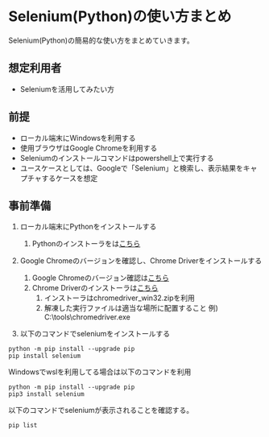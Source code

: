 # Selenium(Python)の使い方まとめ
Selenium(Python)の簡易的な使い方をまとめていきます。

## 想定利用者
- Seleniumを活用してみたい方

## 前提
- ローカル端末にWindowsを利用する
- 使用ブラウザはGoogle Chromeを利用する
- Seleniumのインストールコマンドはpowershell上で実行する
- ユースケースとしては、Googleで「Selenium」と検索し、表示結果をキャプチャするケースを想定

## 事前準備
1. ローカル端末にPythonをインストールする
   1. Pythonのインストーラをは[こちら](https://www.python.org/)

2. Google Chromeのバージョンを確認し、Chrome Driverをインストールする
   1. Google Chromeのバージョン確認は[こちら](chrome://settings/help)
   2. Chrome Driverのインストーラは[こちら](https://chromedriver.chromium.org/downloads) 
      1. インストーラはchromedriver_win32.zipを利用
      2. 解凍した実行ファイルは適当な場所に配置すること 例) C:\tools\chromedriver.exe

3. 以下のコマンドでseleniumをインストールする
```
python -m pip install --upgrade pip
pip install selenium
```
Windowsでwslを利用してる場合は以下のコマンドを利用
```
python -m pip install --upgrade pip
pip3 install selenium
```

以下のコマンドでseleniumが表示されることを確認する。
```
pip list
```